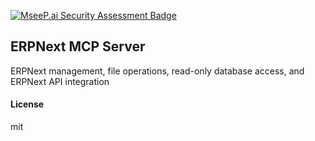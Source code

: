 [![MseeP.ai Security Assessment Badge](https://mseep.net/pr/manotluijiu-erpnext-mcp-server-badge.png)](https://mseep.ai/app/manotluijiu-erpnext-mcp-server)

## ERPNext MCP Server

ERPNext management, file operations, read-only database access, and ERPNext API integration

#### License

mit